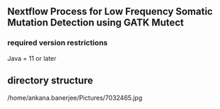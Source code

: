 ## Nextflow Process for Low Frequency Somatic Mutation Detection using GATK Mutect
### required version restrictions
Java = 11 or later

## directory structure
/home/ankana.banerjee/Pictures/7032465.jpg
